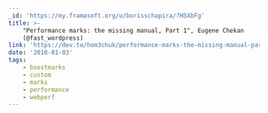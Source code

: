 ```yaml
---
_id: 'https://my.framasoft.org/u/borisschapira/?H5XbFg'
title: >-
    "Performance marks: the missing manual, Part 1", Eugene Chekan
    (@fast_wordpress)
link: 'https://dev.to/hom3chuk/performance-marks-the-missing-manual-part-1-b6'
date: '2018-01-03'
tags:
    - boostmarks
    - custom
    - marks
    - performance
    - webperf
---
```


<div class="markdown"><p></p></div>
